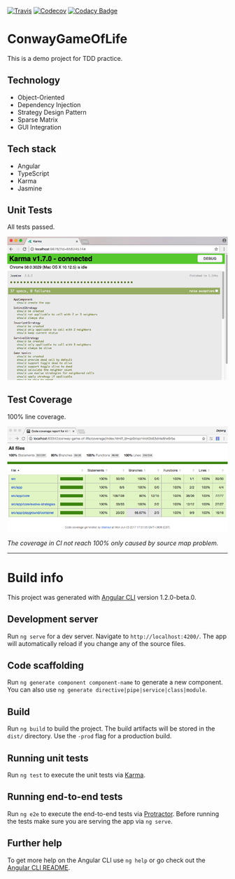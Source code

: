 [![Travis](https://img.shields.io/travis/trotyl/conway-game-of-life.svg)](https://travis-ci.org/trotyl/conway-game-of-life)
[![Codecov](https://img.shields.io/codecov/c/github/trotyl/conway-game-of-life.svg)](https://codecov.io/gh/trotyl/conway-game-of-life)
[![Codacy Badge](https://api.codacy.com/project/badge/Grade/05b4af5b12fa404ca6231673734c9b73)](https://www.codacy.com/app/trotyl/conway-game-of-life?utm_source=github.com&utm_medium=referral&utm_content=trotyl/conway-game-of-life&utm_campaign=badger)

# ConwayGameOfLife

This is a demo project for TDD practice.

## Technology

+ Object-Oriented
+ Dependency Injection
+ Strategy Design Pattern
+ Sparse Matrix
+ GUI Integration

## Tech stack

+ Angular
+ TypeScript
+ Karma
+ Jasmine

## Unit Tests

All tests passed.

![Karma Runner](./resources/karma.png)

## Test Coverage

100% line coverage.

![Coverage Report](./resources/coverage.png)

*The coverage in CI not reach 100% only caused by source map problem.*

---

# Build info

This project was generated with [Angular CLI](https://github.com/angular/angular-cli) version 1.2.0-beta.0.

## Development server

Run `ng serve` for a dev server. Navigate to `http://localhost:4200/`. The app will automatically reload if you change any of the source files.

## Code scaffolding

Run `ng generate component component-name` to generate a new component. You can also use `ng generate directive|pipe|service|class|module`.

## Build

Run `ng build` to build the project. The build artifacts will be stored in the `dist/` directory. Use the `-prod` flag for a production build.

## Running unit tests

Run `ng test` to execute the unit tests via [Karma](https://karma-runner.github.io).

## Running end-to-end tests

Run `ng e2e` to execute the end-to-end tests via [Protractor](http://www.protractortest.org/).
Before running the tests make sure you are serving the app via `ng serve`.

## Further help

To get more help on the Angular CLI use `ng help` or go check out the [Angular CLI README](https://github.com/angular/angular-cli/blob/master/README.md).
